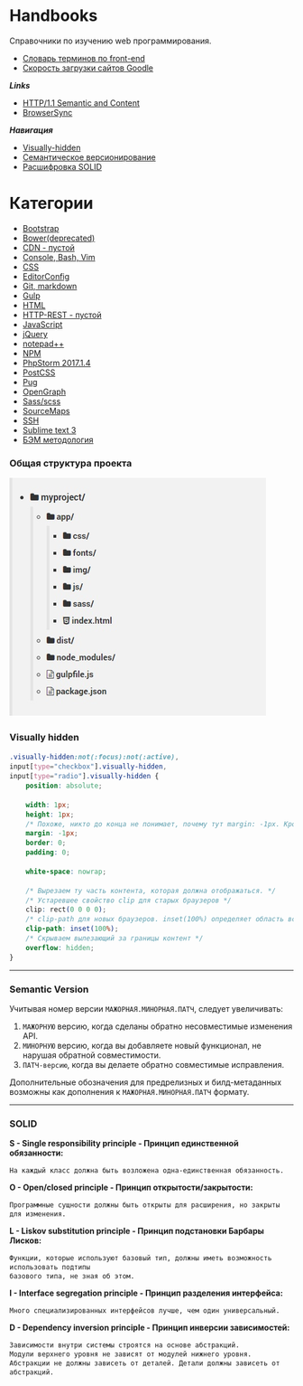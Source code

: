 # Handbooks
Справочники по изучению web программирования.

* [Словарь терминов по front-end](src/termins.md)
* [Скорость загрузки сайтов Goodle](https://developers.google.com/speed/)

***Links***
* [HTTP/1.1 Semantic and Content](https://tools.ietf.org/html/rfc7231#page-3)
* [BrowserSync](https://browsersync.io)

***Навигация***
* [Visually-hidden](https://github.com/deonisiu/Web-Handbooks#visually-hidden)
* [Семантическое версионирование]()
* [Расшифровка SOLID]()

# Категории
* [Bootstrap](src/Bootstrap/)
* [Bower(deprecated)](src/Bower/)
* [CDN - пустой](src/CDN/)
* [Console, Bash, Vim](src/Console/)
* [CSS](src/CSS/)
* [EditorConfig](src/EditorConfig/)
* [Git, markdown](src/Git/)
* [Gulp](src/Gulp/)
* [HTML](src/HTML/)
* [HTTP-REST - пустой](src/HTTP-REST/)
* [JavaScript](src/JavaScript/)
* [jQuery](src/jQuery/)
* [notepad++](src/notepad++/)
* [NPM](src/Npm/)
* [PhpStorm 2017.1.4](src/PhpStorm/)
* [PostCSS](src/PostCSS/)
* [Pug](src/Pug/)
* [OpenGraph](src/OpenGraph/)
* [Sass/scss](src/Sass/)
* [SourceMaps](src/SourceMaps/)
* [SSH](src/SSH/)
* [Sublime text 3](src/Sublime/)
* [БЭМ методология](src/BEM/)

### Общая структура проекта
![project-template](src/project-template.jpg)

### Visually hidden
```css
.visually-hidden:not(:focus):not(:active),
input[type="checkbox"].visually-hidden,
input[type="radio"].visually-hidden {
	position: absolute;

	width: 1px;
	height: 1px;
    /* Похоже, никто до конца не понимает, почему тут margin: -1px. Кроме того, это приводит к проблемам (читай: https://github.com/h5bp/html5-boilerplate/issues/1985). */
	margin: -1px;
	border: 0;
	padding: 0;

	white-space: nowrap;

	/* Вырезаем ту часть контента, которая должна отображаться. */
  	/* Устаревшее свойство clip для старых браузеров */
	clip: rect(0 0 0 0);
  	/* clip-path для новых браузеров. inset(100%) определяет область вставки, которая позволит контенту исчезнуть.  */
  	clip-path: inset(100%);
    /* Скрываем вылезающий за границы контент */
	overflow: hidden;
}
```

---
### Semantic Version
Учитывая номер версии `МАЖОРНАЯ.МИНОРНАЯ.ПАТЧ`, следует увеличивать:  

 1. `МАЖОРНУЮ` версию, когда сделаны обратно несовместимые изменения API.
 2. `МИНОРНУЮ` версию, когда вы добавляете новый функционал, не нарушая
    обратной совместимости.
 3. `ПАТЧ-версию`, когда вы делаете обратно совместимые исправления.
 
Дополнительные обозначения для предрелизных и билд-метаданных возможны как дополнения к `МАЖОРНАЯ.МИНОРНАЯ.ПАТЧ` формату.

---
### SOLID

__S - Single responsibility principle - Принцип единственной обязанности:__

	На каждый класс должна быть возложена одна-единственная обязанность.
	
__O - Open/closed principle - Принцип открытости/закрытости:__

	Программные сущности должны быть открыты для расширения, но закрыты для изменения.
	
__L - Liskov substitution principle - Принцип подстановки Барбары Лисков:__

	Функции, которые используют базовый тип, должны иметь возможность использовать подтипы 
	базового типа, не зная об этом.

__I - Interface segregation principle - Принцип разделения интерфейса:__

	Много специализированных интерфейсов лучше, чем один универсальный.
	
__D - Dependency inversion principle - Принцип инверсии зависимостей:__

	Зависимости внутри системы строятся на основе абстракций. 
	Модули верхнего уровня не зависят от модулей нижнего уровня.
	Абстракции не должны зависеть от деталей. Детали должны зависеть от абстракций.
